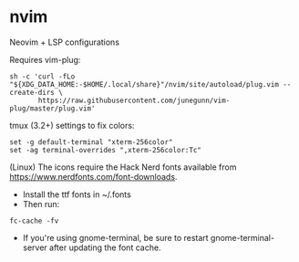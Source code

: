 # nvim
Neovim + LSP configurations

Requires vim-plug:

```
sh -c 'curl -fLo "${XDG_DATA_HOME:-$HOME/.local/share}"/nvim/site/autoload/plug.vim --create-dirs \
       https://raw.githubusercontent.com/junegunn/vim-plug/master/plug.vim'
```

tmux (3.2+) settings to fix colors:

```
set -g default-terminal "xterm-256color"
set -ag terminal-overrides ",xterm-256color:Tc"
```

(Linux) The icons require the Hack Nerd fonts available from https://www.nerdfonts.com/font-downloads.

- Install the ttf fonts in ~/.fonts
- Then run:

```
fc-cache -fv
```

- If you're using gnome-terminal, be sure to restart gnome-terminal-server after updating the font cache.
